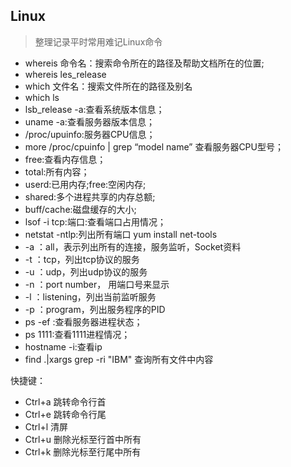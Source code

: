 ## Linux

> 整理记录平时常用难记Linux命令

* whereis 命令名：搜索命令所在的路径及帮助文档所在的位置;
* whereis les_release
* which 文件名：搜索文件所在的路径及别名
* which ls
* lsb_release -a:查看系统版本信息；
* uname -a:查看服务器版本信息；
* /proc/upuinfo:服务器CPU信息；
* more /proc/cpuinfo | grep “model name” 查看服务器CPU型号；
* free:查看内存信息；
* total:所有内容；
* userd:已用内存;free:空闲内存;
* shared:多个进程共享的内存总额;
* buff/cache:磁盘缓存的大小;
* lsof -i tcp:端口:查看端口占用情况；
* netstat -ntlp:列出所有端口 yum install net-tools
 * -a ：all，表示列出所有的连接，服务监听，Socket资料
 * -t ：tcp，列出tcp协议的服务
 * -u ：udp，列出udp协议的服务
 * -n ：port number， 用端口号来显示
 * -l ：listening，列出当前监听服务
 * -p ：program，列出服务程序的PID
* ps -ef :查看服务器进程状态；
* ps 1111:查看1111进程情况；
* hostname -i:查看ip
* find .|xargs grep -ri "IBM" 查询所有文件中内容

快捷键：

* Ctrl+a 跳转命令行首
* Ctrl+e 跳转命令行尾
* Ctrl+l 清屏
* Ctrl+u 删除光标至行首中所有
* Ctrl+k 删除光标至行尾中所有